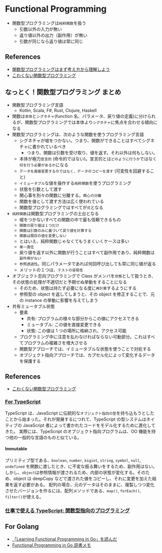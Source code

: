 # Functional Programming

- 関数型プログラミングは`純粋関数`を扱う
  - 引数以外の入力が無い
  - 返り値以外の出力（副作用）が無い
  - 引数が同じなら返り値は常に同じ

## References

- [関数型プログラミングはまず考え方から理解しよう](https://qiita.com/stkdev/items/5c021d4e5d54d56b927c)
- [こわくない関数型プログラミング](https://zenn.dev/tockri/books/dcaf6c55e64448)

## なっとく！関数型プログラミング まとめ

- 関数型プログラミング言語
  - Kotlin, Scala, F#, Rust, Clojure, Haskell
- 関数は`本体`と`シグネチャ`(function 名、パラメータ、戻り値の定義)に分けられるが、関数型プログラミングでは本体より`シグネチャ`に焦点を合わせる傾向になる
- 関数型プログラミングは、次のような関数を使うプログラミング言語
  - シグネチャが嘘をつかない。つまり、関数ができることはすべてシグネチャに書かれているべき
    - つまり、関数は引数を受け取り、値を返す。それ以外は何もしない。
  - 本体が極力`宣言的` (命令的ではない)。宣言的とは`どのように行うか`ではなく`何を行う必要があるか`になる
  - `データを直接変更するのではなく、データのコピーを渡す` (可変性を回避すること)
  - `イミュータブル`な値を操作する`純粋関数`を使うプログラミング
  - 状態を引数として渡す
  - 関心事を別々の関数に分離する。`関心の分離`
  - 関数を値として渡す方法は広く使われている
  - 関数型プログラミングではすべてが`式`となる
- `純粋関数`は関数型プログラミングの土台となる
  - 嘘をつかないすべての関数の中で最も信頼できるもの
  - `関数の戻り値は１つだけ`
  - `関数は引数のみに基づいて戻り値を計算する`
  - `関数は既存の値を変更しない`
  - とはいえ、純粋関数じゃなくてもうまくいくケースは多い
  - `単一責任`
  - 戻り値を返す以外に関数が行うことはすべて副作用であり、純粋関数は`副作用がない`
  - `参照透過性`。同じパラメータであれば何回呼び出しても常に同じ値が返る
  - メリットの１つは、`テストの容易性`
- オブジェクト志向プログラミングで Class がメンバを`状態`として扱うとき、その状態の処理が不適切だと予期せぬ挙動をすることになる
  - そのため、状態は持たず必要になる度に`再計算`するようにする
  - 参照型の object を返してしまうと、その object を修正することで、元の instance の挙動に影響を与えてしまう
- 共有ミュータブル状態
  - 要素
    - 共有: プログラムの様々な部分からこの値にアクセスできる
    - ミュータブル: この値を直接変更できる
    - 状態: この値は 1 つの場所に格納され、アクセス可能
  - プログラミング中に注意を払わなければならない可動部分。これはすべてプログラムの複雑さを増大させる
  - 関数型アプローチでは、イミュータブルな状態を使うことで対処する
  - オブジェクト指向アプローチでは、カプセル化によって変化するデータを保護する

## References

- [こわくない関数型プログラミング](https://zenn.dev/tockri/books/dcaf6c55e64448)

### [For TypeScript](https://www.typescriptlang.org/docs/handbook/typescript-in-5-minutes-func.html)

TypeScript は、JavaScript に伝統的な`オブジェクト指向の型`を持ち込もうとしたことから始まった。それが発展するにつれて、TypeScript の型システムはネイティブの JavaScript 者によって書かれたコードをモデル化するために進化してきた。
実際には、TypeScript のオブジェクト指向プログラムは、OO 機能を持つ他の一般的な言語のものと似ている。

#### Immutable

プリミティブ型である、`boolean`, `number`, `bigint`, `string`, `symbol`, `null`, `undefined` を関数に渡したとき、に不変な振る舞いをするため、副作用はない。しかし、`object`は参照情報が渡されるため、内部の状態が変化する。そのため、object は deepCopy などで渡された値をコピーし、それに変更を加えた結果を返す必要がある。
配列の場合、元のデータはそのままに、複製しつつ変化させたバージョンを作るには、配列メソッドである、`map()`, `forEach()`, `filter()`が使える。

### [仕事で使える TypeScript: 関数型指向のプログラミング](https://future-architect.github.io/typescript-guide/functional.html)

## For Golang

- [「Learning Functional Programming in Go」を読んだ](https://shinharad.hateblo.jp/entry/2018/08/30/172151)
- [Functional Programming in Go 読書メモ](https://zenn.dev/ta_toshio/scraps/7b3e66fd311a70)
